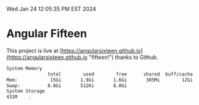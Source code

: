 Wed Jan 24 12:05:35 PM EST 2024

# Angular Fifteen


This project is live at [https://angularsixteen.github.io](https://angularsixteen.github.io "fifteen!") thanks to Github.

```bash
System Memory
               total        used        free      shared  buff/cache   available
Mem:            15Gi       1.9Gi       1.6Gi       305Mi        12Gi        13Gi
Swap:          8.0Gi       512Ki       8.0Gi
System Storage
431M	.
```
